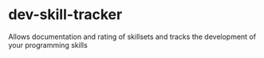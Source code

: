 # dev-skill-tracker
Allows documentation and rating of skillsets and tracks the development of your programming skills
